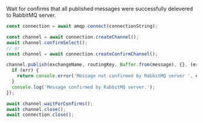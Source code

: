 Wait for confirms that all published messages were successfully delevered to RabbitMQ server.

```javascript
const connection = await amqp.connect(connectionString);

const channel = await connection.createChannel();
await channel.confirmSelect();
// or
const channel = await connection.createConfirmChannel();

channel.publish(exchangeName, routingKey, Buffer.from(message), {}, (err, ok) => {
  if (err) {
    return console.error('Message not confirmed by RabbitMQ server ', err?.toString());
  }
  console.log('Message confirmed by RabbitMQ server.');
});

await channel.waitForConfirms();
await channel.close();
await connection.close();
```
